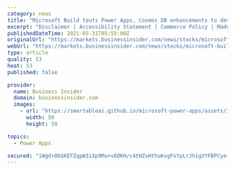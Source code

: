```yaml
---
category: news
title: "Microsoft Build touts Power Apps, Cosmos DB enhancements to develop code faster"
excerpt: "Disclaimer | Accessibility Statement | Commerce Policy | Made In NYC | Stock quotes by finanzen.net Microsoft emphasized speed and ease of development in announcements for Power Apps, Power BI ..."
publishedDateTime: 2021-05-31T05:55:00Z
originalUrl: "https://markets.businessinsider.com/news/stocks/microsoft-build-touts-power-apps--cosmos-db-enhancements-to-develop-code-faster-10189341"
webUrl: "https://markets.businessinsider.com/news/stocks/microsoft-build-touts-power-apps--cosmos-db-enhancements-to-develop-code-faster-10189341"
type: article
quality: 53
heat: 53
published: false

provider:
  name: Business Insider
  domain: businessinsider.com
  images:
    - url: "https://smartableai.github.io/microsoft-power-apps/assets/images/organizations/businessinsider.com-50x50.jpg"
      width: 50
      height: 50

topics:
  - Power Apps

secured: "iWgd+8bSKEFZqpW3iXp9Mu+v6OKH/c4tHZvHthuKvgFxYpLrJh1gVYFBPCye+DuLjhtglra41y/2hRyrN5XNVk7IjYHIVIuTQOCCkwqps+Dwn56rp9ejt6X5WQNActnLzyqGe5JBhaAfEm1xEFo26I7TaU+PU4vzNNa906L+uPbfCCwfmtbRHBLuJreBeoL7xm216o/ADx9B3tSPuWoi76X4dfZOzPQ1xWjAB3yxMWi4CVZQP4tV/89l3Ykz4gDOwQBrHkBykcB26gojfOdHjv7S6NShp5jbvvF85QEEmHLbwL3o8Pczlr+7wFue84dRT2vFNyQW/InCMaSTur1ebvtMjPbursYim/02y4CKjXA=;dvs5/pvB/QTMCXFs2XIwqw=="
---
```


